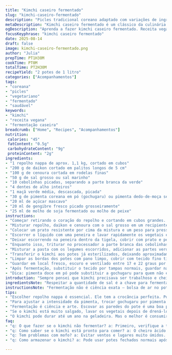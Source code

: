 ```yaml
---
title: "Kimchi caseiro fermentado"
slug: "kimchi-caseiro-fermentado"
description: "Picles tradicional coreano adaptado com variações de ingredientes para um kimchi equilibrado, sem lactose, sem glúten e vegano. Utiliza repolho nappa, daikon, cenoura, e condimentos fermentados para um sabor profundo. Combina fermentação controlada com técnicas de drenagem e purê aromático. Apropriado para até 2 potes de 1 litro, com fermentação de cerca de 4 dias em temperatura ambiente. Inclui dicas para textura, aroma e conservação, além de adaptações na receita original para realçar o sabor sem perder a essência autêntica. Receita versátil que permite substituir ingredientes como a pimenta tradicional e a fruta para ajustar intensidade e doçura."
metaDescription: "Kimchi caseiro fermentado é um clássico da culinária coreana. Receita vegana e sem glúten com um sabor profundo. Faça em casa e descubra."
ogDescription: "Aprenda a fazer kimchi caseiro fermentado. Receita vegana e equilibrada. Sabor autêntico e fácil de adaptar ao seu gosto."
focusKeyphrase: "kimchi caseiro fermentado"
date: 2025-08-14
draft: false
image: kimchi-caseiro-fermentado.png
author: "Julia"
prepTime: PT1H30M
cookTime: PT0M
totalTime: PT2H30M
recipeYield: "2 potes de 1 litro"
categories: ["Acompanhamentos"]
tags:
- "coreana"
- "picles"
- "vegetariano"
- "fermentado"
- "saudável"
keywords:
- "kimchi"
- "receita vegana"
- "fermentação caseira"
breadcrumb: ["Home", "Recipes", "Acompanhamentos"]
nutrition: 
 calories: "45"
 fatContent: "0.5g"
 carbohydrateContent: "9g"
 proteinContent: "2g"
ingredients:
- "1 repolho nappa de aprox. 1,1 kg, cortado em cubos"
- "200 g de daikon cortado em palitos longos de 5 cm"
- "100 g de cenoura cortada em rodelas finas"
- "50 g de sal grosso ou sal marinho"
- "10 cebolinhas picadas, separando a parte branca da verde"
- "4 dentes de alho inteiros"
- "1 maçã verde média, descascada, picada"
- "30 g de pimenta coreana em pó (gochugaru) ou pimenta dedo-de-moça seca moída"
- "20 ml de açúcar mascavo"
- "20 ml de gengibre fresco picado grosseiramente"
- "25 ml de molho de soja fermentado ou molho de peixe"
instructions:
- "Começar retirando o coração do repolho e cortando em cubos grandes. Evitar pedaços muito pequenos para não desmanchar na fermentação."
- "Misturar repolho, daikon e cenoura com o sal grosso em um recipiente grande. Mexer bem, apertar com as mãos, até começar a soltar líquido; essa etapa é fundamental para o kimchi ganhar textura crocante e liberar um caldo natural."
- "Colocar um prato resistente por cima da mistura e um peso para pressionar (várias latas servem). Levar à geladeira por 1 hora e 20 minutos. A ideia é extrair água suficiente sem deixar a mistura murchar demais."
- "Escorrer o líquido com uma peneira e lavar rapidamente os vegetais em água fria para tirar o excesso de sal. Não exagerar na lavagem para não perder sabor."
- "Deixar escorrendo na peneira dentro da tigela, cobrir com prato e peso, e voltar à geladeira por cerca de 50 minutos. Essa dupla drenagem previne que o kimchi fique encharcado e mantém crocância."
- "Enquanto isso, triturar no processador a parte branca das cebolinhas, alho, maçã, pimenta, açúcar, gengibre e molho de soja com pulsos curtos até virar uma pasta grossa; não precisa ficar lisa, pedaços trazem sabor."
- "Misturar a pasta com os legumes escorridos, adicionar as partes verdes das cebolinhas, mexer bem com luvas para não irritar a pele e para garantir que tudo fique bem incorporado."
- "Transferir o kimchi aos potes já esterilizados, deixando aproximadamente 2 cm de espaço superior. Pressionar firme para eliminar bolsas de ar, fundamental para fermentação homogênea e evitar mofo."
- "Limpar as bordas dos potes com pano limpo, cobrir com tecido fino tipo tule ou voal preso com elástico, deixando entrar ar, e posicionar os potes num prato para evitar vazamentos."
- "Guardar em local fresco, escuro e ventilado entre 17 e 22 graus por 3 dias e meio. Ouvir leve borbulhar típico da fermentação; aroma ácido e picante começa a surgir no quarto dia, importante para saber que está pronto."
- "Após fermentação, substituir o tecido por tampas normais, guardar na geladeira para parar a fermentação de vez. Pode durar até um ano, mas ideal consumir em 8 a 10 meses, sempre apertando a mistura quando usar para evitar oxidação."
- "Dica: pimenta doce em pó pode substituir a gochugaru para quem não encontra, maçã verde traz acidez contrastante, e laranja também funciona para doçura natural com toque cítrico. Ajustar sal se preferir menos salgado."
introduction: "Sempre pensei que kimchi precisava ser trabalhoso e cheio de truques difíceis — o que não é totalmente mentira. Mas com experiência e alguns testes, virou rotina familiar. A combinação do repolho nappa com daikon crocante e o equilíbrio da pimenta coreana, levam o prato a outro nível. Adoro como o aroma vai mudando, ficando cada vez mais ácido e complexo, aquele cheiro puxado que muitos torcem o nariz, mas pra mim é sinal de que tá na boa. Percebermos que o kimchi está firme, com líquido levemente avermelhado, e que borbulha com facilidade já mostra que a fermentação está no ponto. Descobri que controlar o tempo e temperatura faz toda diferença — nem correndo muito nem parado faz mal. E claro, trocar ingredientes como a maçã pelo limão ou laranja traz personalidade diferente. Nem sempre fiz assim, mas quem tenta entender sabe que fermentação é ciência e arte, e um pouco de ventre também. Consequência? Comi kimchi o ano inteiro. Essa adaptação sem lactose, sem glúten e sem ingredientes de origem animal é uma homenagem às muitas cozinhas do mundo, respeitando tradições e criando novas possibilidades."
ingredientsNote: "Respeitar a quantidade de sal é a chave para fermentação bem-sucedida, evita ficar salgado ou liso demais. O repolho nappa tem textura ideal; repolhos comuns podem funcionar, mas o resultado muda. A pimenta gochugaru é indispensável para sabor típico — alternativa é a pimenta dedo-de-moça seca, menos amarga, com toque mais frutado. A maçã verde substitui a tradicional pera para trazer acidez e doçura, equilibra o fermentado. Usar açúcar mascavo dá mais profundidade na caramelização natural da pasta, diferente do açúcar branco. Molho de soja fermentado no lugar do molho de peixe mantém receita vegana, mas o sabor fica diferente, mais terroso. Atenção à limpeza dos potes — esterilizar evita mofo e fermentação descontrolada. Para acelerar a fermentação, ambiente mais quente, mas cuidado com cheiros fortes e conservares estragando. É muito mais arte do que exatidão na receita — olho na textura, aroma e até no barulho da fermentação pra saber quando tá ok."
instructionsNote: "Fermentação não é ciência exata — bolsa de ar no pote é inimiga. Pressionar bem para tirar bolhas evita mofo e garante equalização do sabor. O sal dissipa água que traz crocância natural, serve também para inibir bactérias indesejadas. Lavar legumes após a primeira drenagem ajuda a controlar o sal, mas cuidado para não exagerar e deixar sem sabor. Fermentação deve acontecer em lugar escuro e fresco, mas evitar geladeira nesse momento — frio demais retarda demais o processo, calor demais acelera e estraga. A textura crocante e a presença de um líquido vermelho translúcido indicam que o kimchi está pronto para consumo. Trocar o tecido por tampa após fermentação é imprescindível para manter frescor e armazenar com segurança. Usar luvas na mistura não é frescura, protege as mãos do ardor e mantém higiene. Não se engane com o tempo exato — minha regra é ir olhando, cheirando e sentindo textura. Se tem borbulhas e cheiro ácido confortável, pode fechar e levar pra geladeira. Na dúvida, experimente uma pequena quantidade no terceiro dia; o sabor precisa ser ácido, mas sem cheiro muito forte que indica fermentação exagerada e fechamento dos poros vegetais."
tips:
- "Escolher repolho nappa é essencial. Ele tem a crocância perfeita. Pode trocar por repolho comum, mas o resultado muda muito. A textura não será a mesma, mas serve. Importante usar sal grosso, se não, o kimchi pode ficar muito mole. O sal é chato, mas é o que faz o trabalho."
- "Para ajustar a intensidade da pimenta, trocar gochugaru por pimenta dedo-de-moça é uma boa. Menos amargo e mais frutado. Explorar sabores com frutas como limão ou laranja é interessante. A maçã verde traz acidez que corta a doçura. O equilíbrio é a chave, não economizar. Um pouco de açúcar mascavo ajuda a caramelizar."
- "Fermentação é ciência e arte. Escovar as paredes do pote é uma boa prática. Evita contaminação. E o peso em cima da mistura, fundamental. A pressão ajuda a liberar líquido. Cuidado com o lugar para fermentar. Frio demais vai desacelerar, quente demais pode estragar. Experiência na temperatura é o que conta."
- "Se o kimchi está muito salgado, lavar os vegetais depois de drená-los é uma saída. Mas não exagerar na lavagem. Muitos sabores vão embora. A textura crocante é muito importante. Olhar se o líquido está claro ou avermelhado ajuda a saber se está no ponto. Aroma ácido também é sinal de que tá na hora."
- "O kimchi pode durar até um ano na geladeira. Mas o melhor é consumir em cerca de 8 a 10 meses. Mantenha sempre o pote pressionado ao abrir. Aproveitar o que sobrou é vital para evitar oxidação. Usar luvas não é por frescura. Protege as mãos do ardor. E mantém a higiene também."
faq:
- "q: O que fazer se o kimchi não fermentar? a: Primeiro, verifique a temperatura. Se tá muito frio, deve aquecer o ambiente. Mas cuidado, calor excessivo estraga. E a quantidade de sal, muito importante. Se não colocou o suficiente, não vai fermentar."
- "q: Como saber se o kimchi está pronto para comer? a: O cheiro ácido e borbulhas são sinais. Olhar a textura é crucial. Líquido levemente avermelhado é ideal. Melhor testar um pouquinho no terceiro dia. Picante e ácido é o caminho, mas não exagerar no ardido."
- "q: Tem problemas com mofo? a: Evitar ventos e lugares muito úmidos. Moldes aparecem com falta de pressão no pote. Se isso rolar, remover qualquer parte mofada imediatamente. Prossiga com cuidado. Fermentar com papel em cima evita isso."
- "q: Como armazenar o kimchi? a: Pode usar potes fechados normais após a fermentação. Mas evitar luz e calor. Geladeira é o melhor depois. Dura até um ano, mas sempre revisar se tá bom. Aroma é importante também. Não hesitar em jogar fora se algo estiver estranho."

---
```

